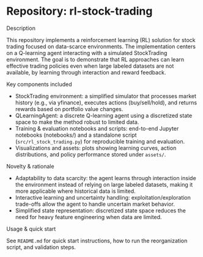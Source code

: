 # Repository: rl-stock-trading

Description

This repository implements a reinforcement learning (RL) solution for stock trading focused on data-scarce environments. The implementation centers on a Q-learning agent interacting with a simulated StockTrading environment. The goal is to demonstrate that RL approaches can learn effective trading policies even when large labeled datasets are not available, by learning through interaction and reward feedback.

Key components included

- StockTrading environment: a simplified simulator that processes market history (e.g., via yfinance), executes actions (buy/sell/hold), and returns rewards based on portfolio value changes.
- QLearningAgent: a discrete Q-learning agent using a discretized state space to make the method robust to limited data.
- Training & evaluation notebooks and scripts: end-to-end Jupyter notebooks (notebooks/) and a standalone script (`src/rl_stock_trading.py`) for reproducible training and evaluation.
- Visualizations and assets: plots showing learning curves, action distributions, and policy performance stored under `assets/`.

Novelty & rationale

- Adaptability to data scarcity: the agent learns through interaction inside the environment instead of relying on large labeled datasets, making it more applicable where historical data is limited.
- Interactive learning and uncertainty handling: exploitation/exploration trade-offs allow the agent to handle uncertain market behavior.
- Simplified state representation: discretized state space reduces the need for heavy feature engineering when data are limited.

Usage & quick start

See `README.md` for quick start instructions, how to run the reorganization script, and validation steps.
